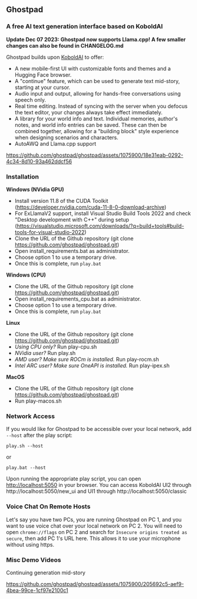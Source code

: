 ## Ghostpad
### A free AI text generation interface based on KoboldAI

**Update Dec 07 2023: Ghostpad now supports Llama.cpp! A few smaller changes can also be found in CHANGELOG.md**

Ghostpad builds upon [KoboldAI](https://github.com/KoboldAI/KoboldAI-Client) to offer:
- A new mobile-first UI with customizable fonts and themes and a Hugging Face browser.
- A "continue" feature, which can be used to generate text mid-story, starting at your cursor.
- Audio input and output, allowing for hands-free conversations using speech only.
- Real time editing. Instead of syncing with the server when you defocus the text editor, your changes always take effect immediately.
- A library for your world info and text. Individual memories, author's notes, and world info entries can be saved. These can then be combined together, allowing for a "building block" style experience when designing scenarios and characters.
- AutoAWQ and Llama.cpp support




https://github.com/ghostpad/ghostpad/assets/1075900/18e31eab-0292-4c34-8d10-93a462ddcf56



### Installation
**Windows (NVidia GPU)**
- Install version 11.8 of the CUDA Toolkit (https://developer.nvidia.com/cuda-11-8-0-download-archive)
- For ExLlamaV2 support, install Visual Studio Build Tools 2022 and check "Desktop development with C++" during setup (https://visualstudio.microsoft.com/downloads/?q=build+tools#build-tools-for-visual-studio-2022)
- Clone the URL of the Github repository (git clone https://github.com/ghostpad/ghostpad.git)
- Open install_requirements.bat as administrator.
- Choose option 1 to use a temporary drive.
- Once this is complete, run `play.bat`

**Windows (CPU)**
- Clone the URL of the Github repository (git clone https://github.com/ghostpad/ghostpad.git)
- Open install_requirements_cpu.bat as administrator.
- Choose option 1 to use a temporary drive.
- Once this is complete, run `play.bat`

**Linux**
- Clone the URL of the Github repository (git clone https://github.com/ghostpad/ghostpad.git)
- *Using CPU only?* Run play-cpu.sh
- *NVidia user?* Run play.sh
- *AMD user? Make sure ROCm is installed.* Run play-rocm.sh
- *Intel ARC user? Make sure OneAPI is installed.* Run play-ipex.sh

**MacOS**
- Clone the URL of the Github repository (git clone https://github.com/ghostpad/ghostpad.git)
- Run play-macos.sh

### Network Access

If you would like for Ghostpad to be accessible over your local network, add `--host` after the play script:

`play.sh --host`

or

`play.bat --host`

Upon running the appropriate play script, you can open [http://localhost:5050](http://localhost:5050) in your browser.  You can access KoboldAI UI2 through http://localhost:5050/new_ui and UI1 through http://localhost:5050/classic

### Voice Chat On Remote Hosts

Let's say you have two PCs, you are running Ghostpad on PC 1, and you want to use voice chat over your local network on PC 2. You will need to open `chrome://flags` on PC 2 and search for `Insecure origins treated as secure`, then add PC 1's URL here. This allows it to use your microphone without using https.

### Misc Demo Videos

Continuing generation mid-story

https://github.com/ghostpad/ghostpad/assets/1075900/205692c5-aef9-4bea-99ce-1cf97e2100c1

